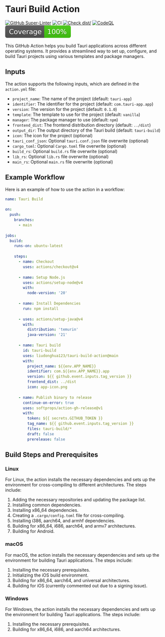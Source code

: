 # Tauri Build Action

[![GitHub Super-Linter](https://github.com/liudonghua123/tauri-build-action/actions/workflows/linter.yml/badge.svg)](https://github.com/super-linter/super-linter)
![CI](https://github.com/liudonghua123/tauri-build-action/actions/workflows/ci.yml/badge.svg)
[![Check dist/](https://github.com/liudonghua123/tauri-build-action/actions/workflows/check-dist.yml/badge.svg)](https://github.com/liudonghua123/tauri-build-action/actions/workflows/check-dist.yml)
[![CodeQL](https://github.com/liudonghua123/tauri-build-action/actions/workflows/codeql-analysis.yml/badge.svg)](https://github.com/liudonghua123/tauri-build-action/actions/workflows/codeql-analysis.yml)
[![Coverage](./badges/coverage.svg)](./badges/coverage.svg)

This GitHub Action helps you build Tauri applications across different operating systems. It provides a streamlined way to set up, configure, and build Tauri projects using various templates and package managers.

## Inputs

The action supports the following inputs, which are defined in the `action.yml` file:

- `project_name`: The name of the project (default: `tauri-app`)
- `identifier`: The identifier for the project (default: `com.tauri-app.app`)
- `version`: The version for the project (default: `0.1.0`)
- `template`: The template to use for the project (default: `vanilla`)
- `manager`: The package manager to use (default: `npm`)
- `frontend_dist`: The frontend distribution directory (default: `../dist`)
- `output_dir`: The output directory of the Tauri build (default: `tauri-build`)
- `icon`: The icon for the project (optional)
- `tauri_conf_json`: Optional `tauri.conf.json` file overwrite (optional)
- `cargo_toml`: Optional `Cargo.toml` file overwrite (optional)
- `build_rs`: Optional `build.rs` file overwrite (optional)
- `lib_rs`: Optional `lib.rs` file overwrite (optional)
- `main_rs`: Optional `main.rs` file overwrite (optional)

## Example Workflow

Here is an example of how to use the action in a workflow:

```yaml
name: Tauri Build

on:
  push:
    branches:
      - main

jobs:
  build:
    runs-on: ubuntu-latest

    steps:
      - name: Checkout
        uses: actions/checkout@v4

      - name: Setup Node.js
        uses: actions/setup-node@v4
        with:
          node-version: '20'

      - name: Install Dependencies
        run: npm install

      - uses: actions/setup-java@v4
        with:
          distribution: 'temurin'
          java-version: '21'

      - name: Tauri build
        id: tauri-build
        uses: liudonghua123/tauri-build-action@main
        with:
          project_name: ${{env.APP_NAME}}
          identifier: com.${{env.APP_NAME}}.app
          version: ${{ github.event.inputs.tag_version }}
          frontend_dist: ../dist
          icon: app-icon.png

      - name: Publish binary to release
        continue-on-error: true
        uses: softprops/action-gh-release@v1
        with:
          token: ${{ secrets.GITHUB_TOKEN }}
          tag_name: ${{ github.event.inputs.tag_version }}
          files: tauri-build/*
          draft: false
          prerelease: false
```

## Build Steps and Prerequisites

### Linux

For Linux, the action installs the necessary dependencies and sets up the environment for cross-compiling to different architectures. The steps include:

1. Adding the necessary repositories and updating the package list.
2. Installing common dependencies.
3. Installing x86_64 dependencies.
4. Creating a `.cargo/config.toml` file for cross-compiling.
5. Installing i386, aarch64, and armhf dependencies.
6. Building for x86_64, i686, aarch64, and armv7 architectures.
7. Building for Android.

### macOS

For macOS, the action installs the necessary dependencies and sets up the environment for building Tauri applications. The steps include:

1. Installing the necessary prerequisites.
2. Initializing the iOS build environment.
3. Building for x86_64, aarch64, and universal architectures.
4. Building for iOS (currently commented out due to a signing issue).

### Windows

For Windows, the action installs the necessary dependencies and sets up the environment for building Tauri applications. The steps include:

1. Installing the necessary prerequisites.
2. Building for x86_64, i686, and aarch64 architectures.
